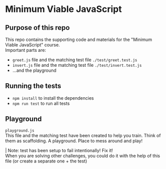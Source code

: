 # Minimum Viable JavaScript
## Purpose of this repo
This repo contains the supporting code and materials for the "Minimum Viable JavaScript" course.  
Important parts are:
- `greet.js` file and the matching test file `./test/greet.test.js`
- `invert.js` file and the matching test file `./test/invert.test.js`
- ...and the playground

## Running the tests
- `npm install` to install the dependencies
- `npm run test` to run all tests

## Playground
`playground.js`  
This file and the matching test have been created to help you train. Think of them as scaffolding. A playground. Place to mess around and play!

| Note: test has been setup to fail  intentionally! Fix it!  
When you are solving other challenges, you could do it with the help of this file (or create a separate one + the test)